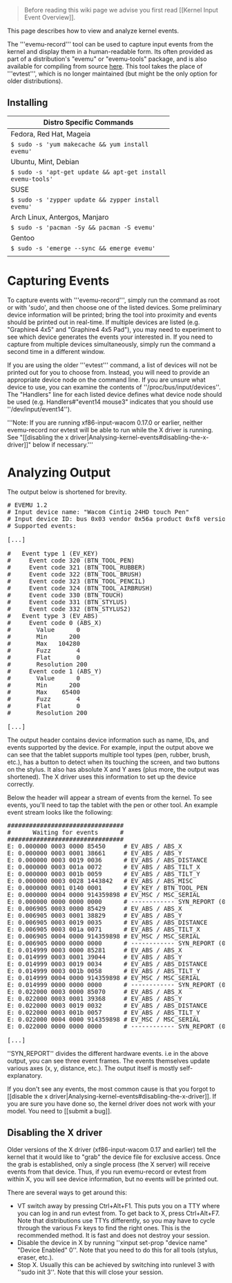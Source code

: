 >Before reading this wiki page we advise you first read [[Kernel Input Event Overview]].

This page describes how to view and analyze kernel events.

The '''evemu-record''' tool can be used to capture input events from the kernel and display them in a human-readable form. Its often provided as part of a distribution's "evemu" or "evemu-tools" package, and is also available for compiling from source [here](http://cgit.freedesktop.org/evtest/). This tool takes the place of '''evtest''', which is no longer maintained (but might be the only option for older distributions).

## Installing ##
| Distro Specific Commands |
| ------ |
| Fedora, Red Hat, Mageia | 
| <code>$ sudo -s 'yum makecache && yum install evemu'</code> | 
| Ubuntu, Mint, Debian | 
| <code>$ sudo -s 'apt-get update && apt-get install evemu-tools'</code> |
| SUSE |
| <code>$ sudo -s 'zypper update && zypper install evemu'</code> |
| Arch Linux, Antergos, Manjaro |
| <code>$ sudo -s 'pacman -Sy && pacman -S evemu'</code> |
| Gentoo |
| <code>$ sudo -s 'emerge --sync && emerge evemu'</code>
| |


# Capturing Events #
To capture events with '''evemu-record''', simply run the command as root or with 'sudo', and then choose one of the listed devices. Some preliminary device information will be printed; bring the tool into proximity and events should be printed out in real-time. If multiple devices are listed (e.g. "Graphire4 4x5" and "Graphire4 4x5 Pad"), you may need to experiment to see which device generates the events your interested in. If you need to capture from multiple devices simultaneously, simply run the command a second time in a different window.

If you are using the older '''evtest''' command, a list of devices will not be printed out for you to choose from. Instead, you will need to provide an appropriate device node on the command line. If you are unsure what device to use, you can examine the contents of ''/proc/bus/input/devices''. The "Handlers" line for each listed device defines what device node should be used (e.g. Handlers#"event14 mouse3" indicates that you should use ''/dev/input/event14'').

'''Note: If you are running xf86-input-wacom 0.17.0 or earlier, neither evemu-record nor evtest will be able to run while the X driver is running. See "[[disabling the x driver|Analysing-kernel-events#disabling-the-x-driver]]" below if necessary.'''

# Analyzing Output #
The output below is shortened for brevity.

<pre>
# EVEMU 1.2
# Input device name: "Wacom Cintiq 24HD touch Pen"
# Input device ID: bus 0x03 vendor 0x56a product 0xf8 version 0x110
# Supported events:

[...]

#   Event type 1 (EV_KEY)
#     Event code 320 (BTN_TOOL_PEN)
#     Event code 321 (BTN_TOOL_RUBBER)
#     Event code 322 (BTN_TOOL_BRUSH)
#     Event code 323 (BTN_TOOL_PENCIL)
#     Event code 324 (BTN_TOOL_AIRBRUSH)
#     Event code 330 (BTN_TOUCH)
#     Event code 331 (BTN_STYLUS)
#     Event code 332 (BTN_STYLUS2)
#   Event type 3 (EV_ABS)
#     Event code 0 (ABS_X)
#       Value      0
#       Min      200
#       Max   104280
#       Fuzz       4
#       Flat       0
#       Resolution 200
#     Event code 1 (ABS_Y)
#       Value      0
#       Min      200
#       Max    65400
#       Fuzz       4
#       Flat       0
#       Resolution 200

[...]
</pre>

The output header contains device information such as name, IDs, and events supported by the device. For example, input the output above we can see that the tablet supports multiple tool types (pen, rubber, brush, etc.), has a button to detect when its touching the screen, and two buttons on the stylus. It also has absolute X and Y axes (plus more, the output was shortened). The X driver uses this information to set up the device correctly.

Below the header will appear a stream of events from the kernel. To see events, you'll need to tap the tablet with the pen or other tool. An example event stream looks like the following:

<pre>
################################
#      Waiting for events      #
################################
E: 0.000000 0003 0000 85450     # EV_ABS / ABS_X                85450
E: 0.000000 0003 0001 38661     # EV_ABS / ABS_Y                38661
E: 0.000000 0003 0019 0036      # EV_ABS / ABS_DISTANCE         36
E: 0.000000 0003 001a 0072      # EV_ABS / ABS_TILT_X           72
E: 0.000000 0003 001b 0059      # EV_ABS / ABS_TILT_Y           59
E: 0.000000 0003 0028 1443842   # EV_ABS / ABS_MISC             1443842
E: 0.000000 0001 0140 0001      # EV_KEY / BTN_TOOL_PEN         1
E: 0.000000 0004 0000 914359898 # EV_MSC / MSC_SERIAL           914359898
E: 0.000000 0000 0000 0000      # ------------ SYN_REPORT (0) ----------
E: 0.006905 0003 0000 85429     # EV_ABS / ABS_X                85429
E: 0.006905 0003 0001 38829     # EV_ABS / ABS_Y                38829
E: 0.006905 0003 0019 0035      # EV_ABS / ABS_DISTANCE         35
E: 0.006905 0003 001a 0071      # EV_ABS / ABS_TILT_X           71
E: 0.006905 0004 0000 914359898 # EV_MSC / MSC_SERIAL           914359898
E: 0.006905 0000 0000 0000      # ------------ SYN_REPORT (0) ----------
E: 0.014999 0003 0000 85281     # EV_ABS / ABS_X                85281
E: 0.014999 0003 0001 39044     # EV_ABS / ABS_Y                39044
E: 0.014999 0003 0019 0034      # EV_ABS / ABS_DISTANCE         34
E: 0.014999 0003 001b 0058      # EV_ABS / ABS_TILT_Y           58
E: 0.014999 0004 0000 914359898 # EV_MSC / MSC_SERIAL           914359898
E: 0.014999 0000 0000 0000      # ------------ SYN_REPORT (0) ----------
E: 0.022000 0003 0000 85070     # EV_ABS / ABS_X                85070
E: 0.022000 0003 0001 39368     # EV_ABS / ABS_Y                39368
E: 0.022000 0003 0019 0032      # EV_ABS / ABS_DISTANCE         32
E: 0.022000 0003 001b 0057      # EV_ABS / ABS_TILT_Y           57
E: 0.022000 0004 0000 914359898 # EV_MSC / MSC_SERIAL           914359898
E: 0.022000 0000 0000 0000      # ------------ SYN_REPORT (0) ----------

[...]
</pre>

''SYN_REPORT'' divides the different hardware events. i.e in the above output, you can see three event frames. The events themselves update various axes (x, y, distance, etc.). The output itself is mostly self-explanatory.

If you don't see any events, the most common cause is that you forgot to [[disable the x driver|Analysing-kernel-events#disabling-the-x-driver]]. If you are sure you have done so, the kernel driver does not work with your model. You need to [[submit a bug]].

## Disabling the X driver ##
Older versions of the X driver (xf86-input-wacom 0.17 and earlier) tell the kernel that it would like to "grab" the device file for exclusive access. Once the grab is established, only a single process (the X server) will receive events from that device. Thus, if you run evemu-record or evtest from within X, you will see device information, but no events will be printed out.

There are several ways to get around this:
* VT switch away by pressing Ctrl+Alt+F1. This puts you on a TTY where you can log in and run evtest from. To get back to X, press Ctrl+Alt+F7. Note that distributions use TTYs differently, so you may have to cycle through the various Fx keys to find the right ones. This is the recommended method. It is fast and does not destroy your session.
* Disable the device in X by running ''xinput set-prop "device name" "Device Enabled" 0''. Note that you need to do this for all tools (stylus, eraser, etc.).
* Stop X. Usually this can be achieved by switching into runlevel 3 with ''sudo init 3''. Note that this will close your session.
